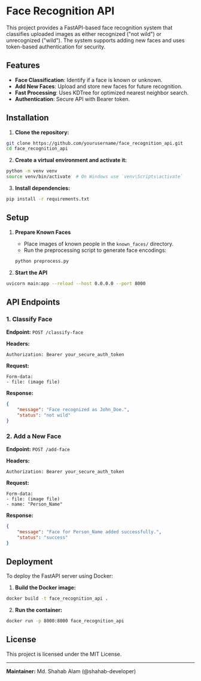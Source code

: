 # Face Recognition API

This project provides a FastAPI-based face recognition system that classifies uploaded images as either recognized ("not wild") or unrecognized ("wild"). The system supports adding new faces and uses token-based authentication for security.

## Features
- **Face Classification**: Identify if a face is known or unknown.
- **Add New Faces**: Upload and store new faces for future recognition.
- **Fast Processing**: Uses KDTree for optimized nearest neighbor search.
- **Authentication**: Secure API with Bearer token.

## Installation

1. **Clone the repository:**
```bash
git clone https://github.com/yourusername/face_recognition_api.git
cd face_recognition_api
```

2. **Create a virtual environment and activate it:**
```bash
python -m venv venv
source venv/bin/activate  # On Windows use `venv\Scripts\activate`
```

3. **Install dependencies:**
```bash
pip install -r requirements.txt
```

## Setup

1. **Prepare Known Faces**
   - Place images of known people in the `known_faces/` directory.
   - Run the preprocessing script to generate face encodings:
   ```bash
   python preprocess.py
   ```

2. **Start the API**
```bash
uvicorn main:app --reload --host 0.0.0.0 --port 8000
```

## API Endpoints

### 1. **Classify Face**
**Endpoint:** `POST /classify-face`

**Headers:**
```
Authorization: Bearer your_secure_auth_token
```

**Request:**
```
Form-data:
- file: (image file)
```

**Response:**
```json
{
    "message": "Face recognized as John_Doe.",
    "status": "not wild"
}
```

### 2. **Add a New Face**
**Endpoint:** `POST /add-face`

**Headers:**
```
Authorization: Bearer your_secure_auth_token
```

**Request:**
```
Form-data:
- file: (image file)
- name: "Person_Name"
```

**Response:**
```json
{
    "message": "Face for Person_Name added successfully.",
    "status": "success"
}
```

## Deployment
To deploy the FastAPI server using Docker:

1. **Build the Docker image:**
```bash
docker build -t face_recognition_api .
```

2. **Run the container:**
```bash
docker run -p 8000:8000 face_recognition_api
```

## License
This project is licensed under the MIT License.

---
**Maintainer:** Md. Shahab Alam (@shahab-developer)
